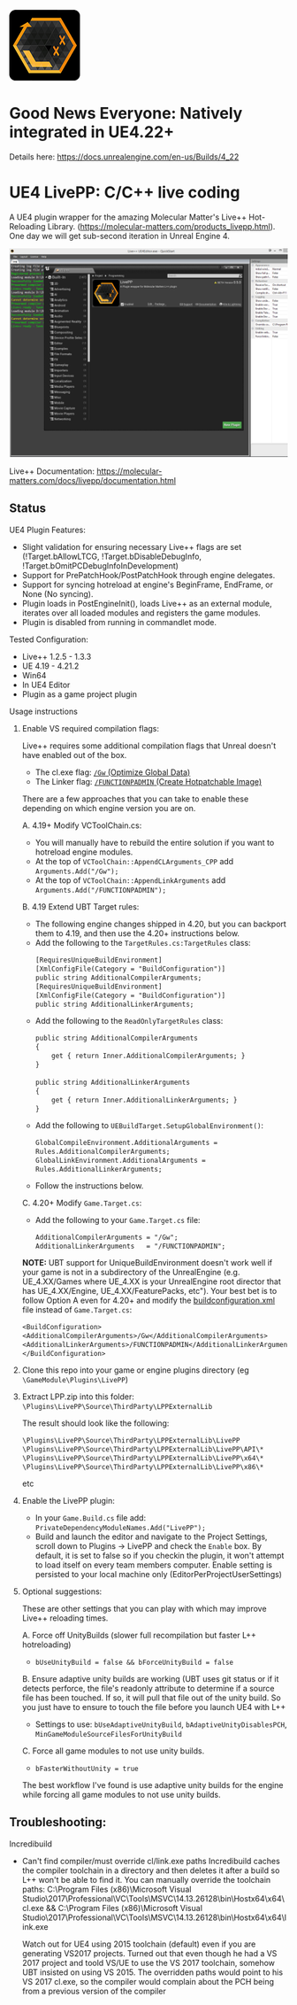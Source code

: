 ![](Resources/Icon128.png)

# Good News Everyone: Natively integrated in UE4.22+

Details here: https://docs.unrealengine.com/en-us/Builds/4_22

# UE4 LivePP: C/C++ live coding

A UE4 plugin wrapper for the amazing Molecular Matter's Live++ Hot-Reloading Library. (https://molecular-matters.com/products_livepp.html).
One day we will get sub-second iteration in Unreal Engine 4.

![](doc/Screenshot.png)

Live++ Documentation:
https://molecular-matters.com/docs/livepp/documentation.html

Status
------

UE4 Plugin Features:

- Slight validation for ensuring necessary Live++ flags are set (!Target.bAllowLTCG, !Target.bDisableDebugInfo, !Target.bOmitPCDebugInfoInDevelopment)
- Support for PrePatchHook/PostPatchHook through engine delegates.
- Support for syncing hotreload at engine's BeginFrame, EndFrame, or None (No syncing).
- Plugin loads in PostEngineInit(), loads Live++ as an external module, iterates over all loaded modules and registers the game modules.
- Plugin is disabled from running in commandlet mode.

Tested Configuration:
  - Live++ 1.2.5 - 1.3.3
  - UE 4.19 - 4.21.2
  - Win64
  - In UE4 Editor
  - Plugin as a game project plugin

Usage instructions

1. Enable VS required compilation flags:

	Live++ requires some additional compilation flags that Unreal doesn't have enabled out of the box.

	- The cl.exe flag: [`/Gw` (Optimize Global Data)](https://msdn.microsoft.com/en-us/library/dn305952.aspx?f=255&MSPPError=-2147217396)
	- The Linker flag: [`/FUNCTIONPADMIN` (Create Hotpatchable Image)](https://docs.microsoft.com/en-us/cpp/build/reference/functionpadmin-create-hotpatchable-image)

	There are a few approaches that you can take to enable these depending on which engine version you are on.

	A. 4.19+ Modify VCToolChain.cs:
	
	- You will manually have to rebuild the entire solution if you want to hotreload engine modules.
	- At the top of `VCToolChain::AppendCLArguments_CPP` add `Arguments.Add("/Gw");`
	- At the top of `VCToolChain::AppendLinkArguments` add `Arguments.Add("/FUNCTIONPADMIN");`

	B. 4.19 Extend UBT Target rules:
	
	- The following engine changes shipped in 4.20, but you can backport them to 4.19, and then use the 4.20+ instructions below.
	- Add the following to the `TargetRules.cs:TargetRules` class:
		```
		[RequiresUniqueBuildEnvironment]
		[XmlConfigFile(Category = "BuildConfiguration")]
		public string AdditionalCompilerArguments;
		[RequiresUniqueBuildEnvironment]
		[XmlConfigFile(Category = "BuildConfiguration")]
		public string AdditionalLinkerArguments;
		```
	- Add the following to the `ReadOnlyTargetRules` class:
		```
		public string AdditionalCompilerArguments
		{
			get { return Inner.AdditionalCompilerArguments; }
		}
		
		public string AdditionalLinkerArguments
		{
			get { return Inner.AdditionalLinkerArguments; }
		}
		```
	- Add the following to `UEBuildTarget.SetupGlobalEnvironment()`:
		```
		GlobalCompileEnvironment.AdditionalArguments = Rules.AdditionalCompilerArguments;
		GlobalLinkEnvironment.AdditionalArguments = Rules.AdditionalLinkerArguments;
		```
	- Follow the instructions below.

	C. 4.20+ Modify `Game.Target.cs`:

	- Add the following to your `Game.Target.cs` file:
		```
		AdditionalCompilerArguments = "/Gw";
		AdditionalLinkerArguments   = "/FUNCTIONPADMIN";
		```

	**NOTE:** UBT support for UniqueBuildEnvironment doesn't work well if your game is not in a subdirectory of the UnrealEngine (e.g. UE_4.XX/Games where UE_4.XX is your UnrealEngine root director that has UE_4.XX/Engine, UE_4.XX/FeaturePacks, etc").  Your best bet is to follow Option A even for 4.20+ and modify the [buildconfiguration.xml](https://docs.unrealengine.com/en-US/Programming/UnrealBuildSystem/Configuration) file instead of `Game.Target.cs`:

	```
	<BuildConfiguration>
	<AdditionalCompilerArguments>/Gw</AdditionalCompilerArguments>
	<AdditionalLinkerArguments>/FUNCTIONPADMIN</AdditionalLinkerArguments>
	</BuildConfiguration>
	```

2. Clone this repo into your game or engine plugins directory (eg `\GameModule\Plugins\LivePP`)

3. Extract LPP.zip into this folder: `\Plugins\LivePP\Source\ThirdParty\LPPExternalLib`

	The result should look like the following:

	```
	\Plugins\LivePP\Source\ThirdParty\LPPExternalLib\LivePP
	\Plugins\LivePP\Source\ThirdParty\LPPExternalLib\LivePP\API\*
	\Plugins\LivePP\Source\ThirdParty\LPPExternalLib\LivePP\x64\*
	\Plugins\LivePP\Source\ThirdParty\LPPExternalLib\LivePP\x86\*
	```

	etc

4. Enable the LivePP plugin:

	- In your `Game.Build.cs` file add: `PrivateDependencyModuleNames.Add("LivePP");`
	- Build and launch the editor and navigate to the Project Settings, scroll down to Plugins -> LivePP and check the `Enable` box. By default, it is set to false so if you checkin the plugin, it won't attempt to load itself on every team members computer. Enable setting is persisted to your local machine only (EditorPerProjectUserSettings)

5. Optional suggestions:

	These are other settings that you can play with which may improve Live++ reloading times.

	A. Force off UnityBuilds (slower full recompilation but faster L++ hotreloading)
	
	- `bUseUnityBuild = false && bForceUnityBuild = false`

	B. Ensure adaptive unity builds are working (UBT uses git status or if it detects perforce, the file's readonly attribute
	to determine if a source file has been touched. If so, it will pull that file out of the unity build. So you just have to
	ensure to touch the file before you launch UE4 with L++

	- Settings to use: `bUseAdaptiveUnityBuild`, `bAdaptiveUnityDisablesPCH`, `MinGameModuleSourceFilesForUnityBuild`

	C. Force all game modules to not use unity builds.

	- `bFasterWithoutUnity = true`

	The best workflow I've found is use adaptive unity builds for the engine while forcing all game modules to not use unity builds.

Troubleshooting:
----------

Incredibuild
* Can't find compiler/must override cl/link.exe paths
	Incredibuild caches the compiler toolchain in a directory and then deletes it after a build so L++ won't be able to find it.
	You can manually override the toolchain paths: C:\Program Files (x86)\Microsoft Visual Studio\2017\Professional\VC\Tools\MSVC\14.13.26128\bin\Hostx64\x64\cl.exe && C:\Program Files (x86)\Microsoft Visual Studio\2017\Professional\VC\Tools\MSVC\14.13.26128\bin\Hostx64\x64\link.exe

	Watch out for UE4 using 2015 toolchain (default) even if you are generating VS2017 projects.
	Turned out that even though he had a VS 2017 project and toold VS/UE to use the VS 2017 toolchain, somehow UBT insisted on using VS 2015. The overridden paths would point to his VS 2017 cl.exe, so the compiler would complain about the PCH being from a previous version of the compiler
